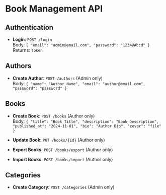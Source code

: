 # Book Management API

## Authentication

- **Login**: `POST /login`  
  Body: `{ "email": "admin@email.com", "password": "1234@Abcd" }`  
  Returns: `token`

## Authors

- **Create Author**: `POST /authors` (Admin only)  
  Body: `{ "name": "Author Name", "email": "author@email.com", "password": "password" }`

## Books

- **Create Book**: `POST /books` (Author only)  
  Body: `{ "title": "Book Title", "description": "Book Description", "published_at": "2024-11-01", "bio": "Author Bio", "cover": "file" }`

- **Update Book**: `PUT /books/{id}` (Author only)

- **Export Books**: `POST /books/export` (Author only)

- **Import Books**: `POST /books/import` (Author only)

## Categories

- **Create Category**: `POST /categories` (Admin only)
